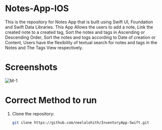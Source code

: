 # Notes-App-IOS

This is the repository for Notes App that is built using Swift UI, Foundation and Swift Data Libraries. This App Allows the users to add a note, Link the created note to a created tag, Sort the notes and tags in Ascending or Descending Order, Sort the notes and togs according to Date of creation or Content, Users have the flexibility of textual search for notes and tags in the Notes and The Tags View respectively.

# Screenshots
![M-1](https://github.com/neelalohith/Notes-App-IOS/assets/98219059/cff7a770-a1c0-41b5-b665-96ad56d230d0)


# Correct Method to run
1. Clone the repository:
   ```bash
   git clone https://github.com/neelalohith/InventoryApp-Swift.git
